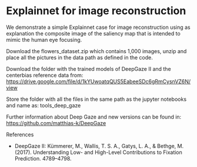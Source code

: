 # Explainnet for image reconstruction

We demonstrate a simple Explainnet case for image reconstruction using as explanation the composite image of the saliency map that is intended to mimic the human eye focusing.

Download the flowers_dataset.zip which contains 1,000 images, unzip and place all the pictures in the data path as defined in the code.

Download the folder with the trained models of DeepGaze II and the centerbias reference data from: https://drive.google.com/file/d/1kYUwoatqQUS5EabeeSDc6gRmCysnVZ6N/view

Store the folder with all the files in the same path as the jupyter notebooks and name as: tools_deep_gaze

Further information about Deep Gaze and new versions can be found in: https://github.com/matthias-k/DeepGaze

References

* DeepGaze II: Kümmerer, M., Wallis, T. S. A., Gatys, L. A., & Bethge, M. (2017). Understanding Low- and High-Level Contributions to Fixation Prediction. 4789–4798.
